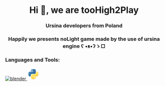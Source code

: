 <h1 align="center">Hi 👋, we are tooHigh2Play</h1>
<h3 align="center">Ursina developers from Poland</h3>
<h3 align="center">Happily we presents noLight game made by the use of ursina engine
ʕ •ᴥ•ʔゝ□</h3

<p align="left">
</p>

<h3 align="left">Languages and Tools:</h3>
<p align="left"> <a href="https://www.blender.org/" target="_blank" rel="noreferrer"> <img src="https://download.blender.org/branding/community/blender_community_badge_white.svg" alt="blender" width="40" height="40"/> </a> <a href="https://www.python.org" target="_blank" rel="noreferrer"> <img src="https://raw.githubusercontent.com/devicons/devicon/master/icons/python/python-original.svg" alt="python" width="40" height="40"/> </a> </p>
